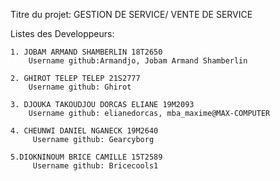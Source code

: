 Titre du projet: 
      GESTION DE SERVICE/ VENTE DE SERVICE

Listes des Developpeurs:

    1. JOBAM ARMAND SHAMBERLIN 18T2650 
        Username github:Armandjo, Jobam Armand Shamberlin
    
    2. GHIROT TELEP TELEP 21S2777
        Username github: Ghirot

    3. DJOUKA TAKOUDJOU DORCAS ELIANE 19M2093
        Username github: elianedorcas, mba_maxime@MAX-COMPUTER
    
    4. CHEUNWI DANIEL NGANECK 19M2640
         Username github: Gearcyborg

    5.DIOKNINOUM BRICE CAMILLE 15T2589
         Username github: Bricecools1
     
